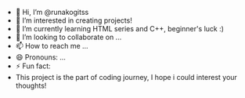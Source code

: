 - 👋 Hi, I’m @runakogitss
- 👀 I’m interested in creating projects!
- 🌱 I’m currently learning HTML series and C++, beginner's luck :)
- 💞️ I’m looking to collaborate on ...
- 📫 How to reach me ...
- 😄 Pronouns: ...
- ⚡ Fun fact:
- This project is the part of coding journey, I hope i could interest your thoughts!

<!---
runakogitss/runakogitss is a ✨ special ✨ repository because its `README.md` (this file) appears on your GitHub profile.
You can click the Preview link to take a look at your changes.
--->
